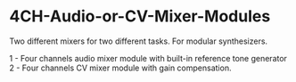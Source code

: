 # 4CH-Audio-or-CV-Mixer-Modules
Two different mixers for two different tasks. For modular synthesizers.

1 - Four channels audio mixer module with built-in reference tone generator
2 - Four channels CV mixer module with gain compensation. 




